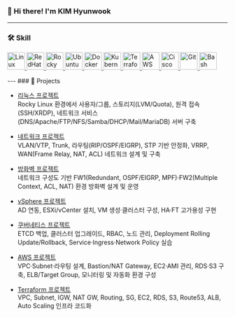 ### 👋 Hi there! I'm KIM Hyunwook
---
### 🛠 Skill
<p align="left">
  <a href="https://www.linux.org" target="_blank">
    <img src="https://cdn.jsdelivr.net/gh/devicons/devicon/icons/linux/linux-original.svg" height="40" alt="Linux" />
  </a>
  <a href="https://www.redhat.com" target="_blank">
    <img src="https://cdn.jsdelivr.net/gh/devicons/devicon/icons/redhat/redhat-original.svg" height="40" alt="RedHat" />
  </a>
  <a href="https://rockylinux.org/" target="_blank">
    <img src="https://cdn.jsdelivr.net/gh/devicons/devicon/icons/rockylinux/rockylinux-original.svg" height="40" alt="Rocky Linux" />
  </a>
  <a href="https://ubuntu.com/" target="_blank">
    <img src="https://cdn.jsdelivr.net/gh/devicons/devicon/icons/ubuntu/ubuntu-original.svg" height="40" alt="Ubuntu" />
  </a>
  <a href="https://www.docker.com/" target="_blank">
    <img src="https://cdn.jsdelivr.net/gh/devicons/devicon/icons/docker/docker-original.svg" height="40" alt="Docker" />
  </a>
  <a href="https://kubernetes.io/" target="_blank">
    <img src="https://cdn.jsdelivr.net/gh/devicons/devicon/icons/kubernetes/kubernetes-plain.svg" height="40" alt="Kubernetes" />
  </a>
  <a href="https://www.terraform.io/" target="_blank">
    <img src="https://cdn.jsdelivr.net/gh/devicons/devicon/icons/terraform/terraform-original.svg" height="40" alt="Terraform" />
  </a>
  <a href="https://aws.amazon.com/" target="_blank">
    <img src="https://cdn.jsdelivr.net/gh/devicons/devicon/icons/amazonwebservices/amazonwebservices-original-wordmark.svg" height="40" alt="AWS" />
  </a>
  <a href="https://www.cisco.com/" target="_blank">
    <img src="https://cdn.simpleicons.org/cisco/1BA0D7" height="40" alt="Cisco" />
  </a>
  <a href="https://git-scm.com/" target="_blank">
    <img src="https://cdn.jsdelivr.net/gh/devicons/devicon/icons/git/git-original.svg" height="40" alt="Git" />
  </a>
  <a href="https://www.gnu.org/software/bash/" target="_blank">
    <img src="https://cdn.jsdelivr.net/gh/devicons/devicon/icons/bash/bash-original.svg" height="40" alt="Bash" />
  </a>
</p>
---
### 📂 Projects

- [리눅스 프로젝트](https://github.com/hyunwook327/project/blob/main/%EB%A6%AC%EB%88%85%EC%8A%A4%20%ED%94%84%EB%A1%9C%EC%A0%9D%ED%8A%B8.pdf)  
  Rocky Linux 환경에서 사용자/그룹, 스토리지(LVM/Quota), 원격 접속(SSH/XRDP), 네트워크 서비스(DNS/Apache/FTP/NFS/Samba/DHCP/Mail/MariaDB) 서버 구축  

- [네트워크 프로젝트](https://github.com/hyunwook327/project/blob/main/%EB%84%A4%ED%8A%B8%EC%9B%8C%ED%81%AC%20%ED%94%84%EB%A1%9C%EC%A0%9D%ED%8A%B8.pdf)  
  VLAN/VTP, Trunk, 라우팅(RIP/OSPF/EIGRP), STP 기반 안정화, VRRP, WAN(Frame Relay, NAT, ACL) 네트워크 설계 및 구축  

- [방화벽 프로젝트](https://github.com/hyunwook327/project/blob/main/%EB%B0%A9%ED%99%94%EB%B2%BD%20%ED%94%84%EB%A1%9C%EC%A0%9D%ED%8A%B8.pdf)  
  네트워크 구성도 기반 FW1(Redundant, OSPF/EIGRP, MPF)·FW2(Multiple Context, ACL, NAT) 환경 방화벽 설계 및 운영  

- [vSphere 프로젝트](https://github.com/hyunwook327/project/blob/main/vSphere%20%ED%94%84%EB%A1%9C%EC%A0%9D%ED%8A%B8.pdf)  
  AD 연동, ESXi/vCenter 설치, VM 생성·클러스터 구성, HA·FT 고가용성 구현  

- [쿠버네티스 프로젝트](https://github.com/hyunwook327/project/blob/main/%EC%BF%A0%EB%B2%84%EB%84%A4%ED%8B%B0%EC%8A%A4%20%ED%94%84%EB%A1%9C%EC%A0%9D%ED%8A%B8.pdf)  
  ETCD 백업, 클러스터 업그레이드, RBAC, 노드 관리, Deployment Rolling Update/Rollback, Service·Ingress·Network Policy 실습  

- [AWS 프로젝트](https://github.com/hyunwook327/project/blob/main/AWS%20%ED%94%84%EB%A1%9C%EC%A0%9D%ED%8A%B8.pdf)  
  VPC·Subnet·라우팅 설계, Bastion/NAT Gateway, EC2·AMI 관리, RDS·S3 구축, ELB/Target Group, 모니터링 및 자동화 환경 구성  

- [Terraform 프로젝트](https://github.com/hyunwook327/project/blob/main/%ED%85%8C%EB%9D%BC%ED%8F%BC%20%ED%94%84%EB%A1%9C%EC%A0%9D%ED%8A%B8.pdf)  
  VPC, Subnet, IGW, NAT GW, Routing, SG, EC2, RDS, S3, Route53, ALB, Auto Scaling 인프라 코드화




